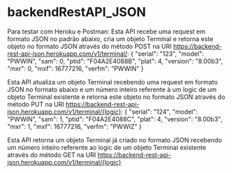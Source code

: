 # backendRestAPI_JSON

Para testar com Heroku e Postman:
Esta API recebe uma request em formato JSON no padrão abaixo, cria um objeto Terminal e retorna este objeto no formato JSON através do método POST na URI https://backend-rest-api-json.herokuapp.com/v1/terminal/:
{
  "serial": "123",
  "model": "PWWIN",
  "sam": 0,
  "ptid": "F04A2E4088B",
  "plat": 4,
  "version": "8.00b3",
  "mxr": 0,
  "mxf": 16777216,
  "verfm": "PWWIN"
}

Esta API atualiza um objeto Terminal recebendo uma request em formato JSON no formato abaixo e um número inteiro referente à um logic de um objeto Terminal existente e retorna 
este objeto no formato JSON através do método PUT na URI https://backend-rest-api-json.herokuapp.com/v1/terminal/{logic}:
{
  "serial": "124",
  "model": "PWWIN",
  "sam": 1,
  "ptid": "F04A2E4088C",
  "plat": 4,
  "version": "8.00b3",
  "mxr": 1,
  "mxf": 16777216,
  "verfm": "PWWIZ"
}

Esta API retorna um objeto Terminal já criado no formato JSON recebendo um número inteiro referente ao logic de um objeto Terminal existente através do método GET na 
URI https://backend-rest-api-json.herokuapp.com/v1/terminal/{logic} 
